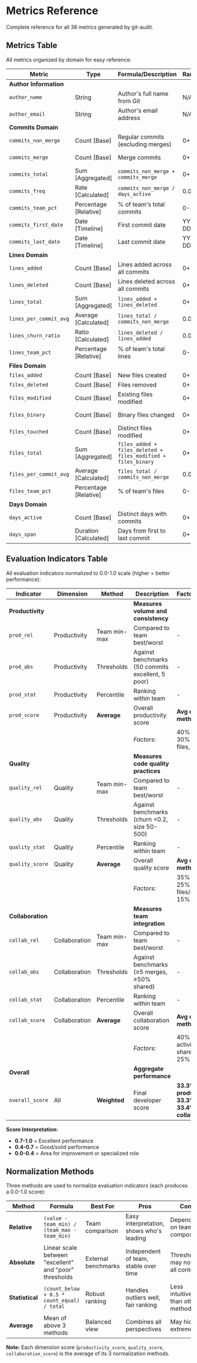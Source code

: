 # Metrics Reference

Complete reference for all 38 metrics generated by git-audit.

## Metrics Table

All metrics organized by domain for easy reference:

| Metric | Type | Formula/Description | Range/Scale | Interpretation |
|--------|------|---------------------|-------------|----------------|
| **Author Information** |
| `author_name` | String | Author's full name from Git | N/A | Display name |
| `author_email` | String | Author's email address | N/A | Unique identifier |
| **Commits Domain** |
| `commits_non_merge` | Count [Base] | Regular commits (excluding merges) | 0+ | Higher = more contributions |
| `commits_merge` | Count [Base] | Merge commits | 0+ | Integration/coordination work |
| `commits_total` | Sum [Aggregated] | `commits_non_merge + commits_merge` | 0+ | Overall commit activity |
| `commits_freq` | Rate [Calculated] | `commits_non_merge / days_active` | 0.0+ | Commits per day |
| `commits_team_pct` | Percentage [Relative] | % of team's total commits | 0-100 | Team contribution share |
| `commits_first_date` | Date [Timeline] | First commit date | YYYY-MM-DD | When developer joined |
| `commits_last_date` | Date [Timeline] | Last commit date | YYYY-MM-DD | Last contribution date |
| **Lines Domain** |
| `lines_added` | Count [Base] | Lines added across all commits | 0+ | Volume of additions |
| `lines_deleted` | Count [Base] | Lines deleted across all commits | 0+ | Volume of deletions/refactoring |
| `lines_total` | Sum [Aggregated] | `lines_added + lines_deleted` | 0+ | Total code churn |
| `lines_per_commit_avg` | Average [Calculated] | `lines_total / commits_non_merge` | 0.0+ | Optimal: 50-500 |
| `lines_churn_ratio` | Ratio [Calculated] | `lines_deleted / lines_added` | 0.0+ | Lower is better (<0.2 = new code) |
| `lines_team_pct` | Percentage [Relative] | % of team's total lines | 0-100 | Code volume share |
| **Files Domain** |
| `files_added` | Count [Base] | New files created | 0+ | New features/modules |
| `files_deleted` | Count [Base] | Files removed | 0+ | Cleanup/refactoring |
| `files_modified` | Count [Base] | Existing files modified | 0+ | Updates to existing code |
| `files_binary` | Count [Base] | Binary files changed | 0+ | Assets/images (non-code) |
| `files_touched` | Count [Base] | Distinct files modified | 0+ | Codebase coverage |
| `files_total` | Sum [Aggregated] | `files_added + files_deleted + files_modified + files_binary` | 0+ | Breadth of file operations |
| `files_per_commit_avg` | Average [Calculated] | `files_total / commits_non_merge` | 0.0+ | Optimal: 1-3 (focused) |
| `files_team_pct` | Percentage [Relative] | % of team's files | 0-100 | Codebase coverage share |
| **Days Domain** |
| `days_active` | Count [Base] | Distinct days with commits | 0+ | Consistency measure |
| `days_span` | Duration [Calculated] | Days from first to last commit | 0+ | Project tenure |

## Evaluation Indicators Table

All evaluation indicators normalized to 0.0-1.0 scale (higher = better performance):

| Indicator | Dimension | Method | Description | Factors/Formula |
|-----------|-----------|--------|-------------|-----------------|
| **Productivity** | | | **Measures volume and consistency** |
| `prod_rel` | Productivity | Team min-max | Compared to team best/worst | - |
| `prod_abs` | Productivity | Thresholds | Against benchmarks (50 commits excellent, 5 poor) | - |
| `prod_stat` | Productivity | Percentile | Ranking within team | - |
| `prod_score` | Productivity | **Average** | Overall productivity score | **Avg of above 3 methods** |
| | | | *Factors:* | 40% commits, 30% lines, 20% files, 10% days |
| **Quality** | | | **Measures code quality practices** |
| `quality_rel` | Quality | Team min-max | Compared to team best/worst | - |
| `quality_abs` | Quality | Thresholds | Against benchmarks (churn <0.2, size 50-500) | - |
| `quality_stat` | Quality | Percentile | Ranking within team | - |
| `quality_score` | Quality | **Average** | Overall quality score | **Avg of above 3 methods** |
| | | | *Factors:* | 35% churn, 25% size, 25% files/commit, 15% merge ratio |
| **Collaboration** | | | **Measures team integration** |
| `collab_rel` | Collaboration | Team min-max | Compared to team best/worst | - |
| `collab_abs` | Collaboration | Thresholds | Against benchmarks (≥5 merges, ≥50% shared) | - |
| `collab_stat` | Collaboration | Percentile | Ranking within team | - |
| `collab_score` | Collaboration | **Average** | Overall collaboration score | **Avg of above 3 methods** |
| | | | *Factors:* | 40% merge activity, 35% shared files, 25% span |
| **Overall** | | | **Aggregate performance** |
| `overall_score` | All | **Weighted** | Final developer score | **33.3% productivity + 33.3% quality + 33.4% collaboration** |

**Score Interpretation:**
- **0.7-1.0** = Excellent performance
- **0.4-0.7** = Good/solid performance
- **0.0-0.4** = Area for improvement or specialized role


## Normalization Methods

Three methods are used to normalize evaluation indicators (each produces a 0.0-1.0 score):

| Method | Formula | Best For | Pros | Cons |
|--------|---------|----------|------|------|
| **Relative** | `(value - team_min) / (team_max - team_min)` | Team comparison | Easy interpretation, shows who's leading | Dependent on team composition |
| **Absolute** | Linear scale between "excellent" and "poor" thresholds | External benchmarks | Independent of team, stable over time | Thresholds may not fit all contexts |
| **Statistical** | `(count_below + 0.5 * count_equal) / total` | Robust ranking | Handles outliers well, fair ranking | Less intuitive than other methods |
| **Average** | Mean of above 3 methods | Balanced view | Combines all perspectives | May hide extremes |

**Note:** Each dimension score (`productivity_score`, `quality_score`, `collaboration_score`) is the average of its 3 normalization methods.
